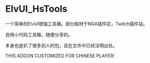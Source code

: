 # ElvUI_HsTools
一个简单的ElvUI增强工具箱。部分取材于NGA插件区，Twitch插件站。

自用小代码工具箱，随便分享的。

本身也是扒了很多别人的包，且在文件中已经注明出处。

THIS ADDON CUSTOMIZED FOR CHINESE PLAYER!